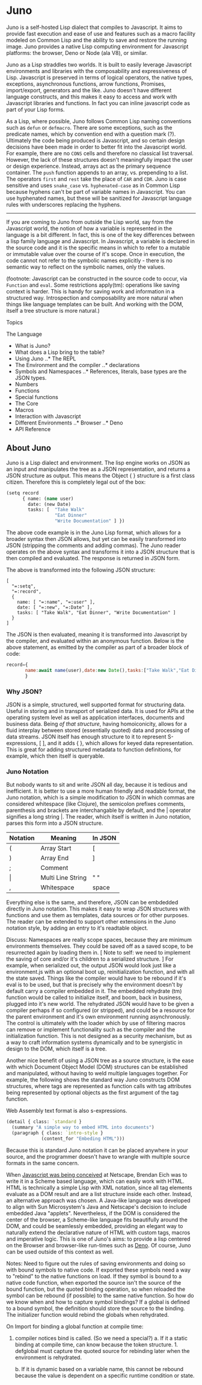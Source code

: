Juno 
====

Juno is a self-hosted Lisp dialect that compiles to Javascript.  It aims to provide fast execution and ease of use and features such as a macro facility modeled on Common Lisp and the ability to save and restore the running image.  Juno provides a native Lisp computing environment for Javascript platforms: the browser, Deno or Node (ala V8), or similar.

Juno as a Lisp straddles two worlds.  It is built to easily leverage Javascript environments and libraries with the composability and expressiveness of Lisp.  Javascript is preserved in terms of logical operators, the native types, exceptions, asynchronous functions, arrow functions, Promises, import/export, generators and the like.  Juno doesn't have different language constructs, and this makes it easy to access and work with Javascript libraries and functions.  In fact you can inline javascript code as part of your Lisp forms.

As a Lisp, where possible, Juno follows Common Lisp naming conventions such as `defun` or `defmacro`.  There are some exceptions, such as the predicate names, which by convention end with a question mark (?).  Ultimately the code being produced is Javascript, and so certain design decisions have been made in order to better fit into the Javascript world.  For example, there are no `CONS` cells and therefore no classical list traversal.  However, the lack of these structures doesn't meaningfully impact the user or design experience.  Instead, arrays act as the primary sequence container.  The `push` function appends to an array, vs. prepending to a list.  The operators `first` and `rest` take the place of `CAR` and `CDR`.  Juno is case sensitive and uses `snake_case` vs. `hyphenated-case` as in Common Lisp because hyphens can't be part of variable names in Javascript.  You can use hyphenated names, but these will be sanitized for Javascript language rules with underscores replacing the hyphens.

----

If you are coming to Juno from outside the Lisp world, say from the Javascript world, the notion of how a variable is represented in the language is a bit different.  In fact, this is one of the key differences between a lisp family language and Javascript.  In Javascript, a variable is declared in the source code and it is the specific means in which to refer to a mutable or immutable value over the course of it's scope.  Once in execution, the code cannot not refer to the symbolic names explicitly - there is no semantic way to reflect on the symbolic names, only the values. 


(footnote: Javascript can be constructed in the source code to occur, via `Function` and `eval`.  Some restrictions apply(tm): operations like saving context is harder.  This is handy for saving work and information in a structured way.  Introspection and composability are more natural when things like language templates can be built.  And working with the DOM, itself a tree structure is more natural.)     

Topics

The Language
- What is Juno?
- What does a Lisp bring to the table?
- Using Juno 
..* The REPL
- The Environment and the compiler
..* declarations
- Symbols and Namespaces
..* References, literals, base types are the JSON types.
- Numbers
- Functions
- Special functions
- The Core
- Macros 
- Interaction with Javascript
- Different Environments 
..* Browser
..* Deno
- API Reference




## About Juno

Juno is a Lisp dialect and environment.  The lisp engine works on JSON as an input and manipulates the tree as a JSON representation, and returns a JSON structure as output.  This means the Object { } structure is a first class citizen.  Therefore this is completely legal out of the box:

```clojure
(setq record
      { name: (name user)
        date: (new Date)
        tasks: [  "Take Walk"
                  "Eat Dinner"
                  "Write Documentation" ] })
```

The above code example is in the Juno Lisp format, which allows for a broader syntax then JSON allows, but yet can be easily transformed into JSON (stripping the comments and adding commas).  The Juno reader operates on the above syntax and transforms it into a JSON structure that is then compiled and evaluated.  The response is returned in JSON form.  

The above is transformed into the following JSON structure:

```
[
  "=:setq",
  "=:record",
  {
    name: [ "=:name", "=:user" ],
    date: [ "=:new", "=:Date" ],
    tasks: [ "Take Walk", "Eat Dinner", "Write Documentation" ]
  }
]
```
The JSON is then evaluated, meaning it is transformed into Javascript by the compiler, and evaluated within an anonymous function.  Below is the above statement, as emitted by the compiler as part of a broader block of code:

```javascript
record={
       name:await name(user),date:new Date(),tasks:["Take Walk","Eat Dinner","Write Documentation"]
       }
```

### Why JSON?

JSON is a simple, structured, well supported format for structuring data.  Useful in storing and in transport of serialized data.  It is used for APIs at the operating system level as well as application interfaces, documents and business data.  Being *of that structure*, having homoiconicity, allows for a fluid interplay between stored (essentially quoted) data and processing of data streams.  JSON itself has enough structure to it to represent S-expressions, [ ], and it adds { }, which allows for keyed data representation.  This is great for adding structured metadata to function definitions, for example, which then itself is queryable.

### Juno Notation

But nobody wants to sit and write JSON all day, because it is tedious and inefficient.  It is better to use a more human friendly and readable format, the Juno notation, which is a simple modification to JSON in which commas are considered whitespace (like Clojure), the semicolon prefixes comments, parenthesis and brackets are interchangable by default, and the | operator signifies a long string |.  The reader, which itself is written in Juno notation, parses this form into a JSON structure.

| Notation | Meaning         | In JSON
| -------- | --------------- | -------
| (        | Array Start     | [ 
| )        | Array End       | ] 
| ;        | Comment         | 
| \|       | Multi Line String | " " 
| ,        | Whitespace      | space 

Everything else is the same, and therefore, JSON can be embdedded directly in Juno notation.  This makes it easy to wrap JSON structures with functions and use them as templates, data sources or for other purposes.  The reader can be extended to support other extensions in the Juno notation style, by adding an entry to it's readtable object.



Discuss: Namespaces are really scope spaces, because they are minimum environments themselves.  They could be saved off as a saved scope, to be resurrected again by loading them in.  [ Note to self: we need to implement the saving of core and/or it's children to a serialized structure. ] For example, when serialized out, the output JSON would look just like a environment.js with an optional boot up, reinitialization function, and with all the state saved.  Things like the compiler would have to be rebound if it's eval is to be used, but that is precisely why the environment doesn't by default carry a compiler embedded in it.  The embedded rehydrate (tm) function would be called to initialize itself, and boom, back in business, plugged into it's new world.  The rehydrated JSON would have to be given a compiler perhaps if so configured (or stripped), and could be a resource for the parent environment and it's own environment running asynchronously.  The control is ultimately with the loader which by use of filtering macros can remove or implement functionality such as the compiler and the initialization function. This is not designed as a security mechanism, but as a way to craft information systems dynamically and to be synergistic in design to the DOM, which itself is a tree.  

Another nice benefit of using a JSON tree as a source structure, is the ease with which Document Object Model (DOM) structures can be established and manipulated, without having to weld multiple languages together.  For example, the following shows the standard way Juno constructs DOM structures, where tags are represented as function calls with tag attributes being represented by optional objects as the first argument of the tag function.

Web Assembly text format is also s-expressions.

```Clojure
(detail { class: `standard }
  (summary "A simple way to embed HTML into documents")
  (paragraph { class: `intro-style } 
             (content_for "Embeding HTML")))
```

Because this is standard Juno notation it can be placed anywhere in your source, and the programmer doesn't have to wrangle with multiple source formats in the same concern.

When [Javascript was being conceived](https://web.archive.org/web/20200227184037/https://speakingjs.com/es5/ch04.html) at Netscape, Brendan Eich was to write it in a Scheme based language, which can easily work with HTML. HTML is technically a simple Lisp with XML notation, since all tag elements evaluate as a DOM result and are a list structure inside each other.  Instead, an alternative approach was chosen.  A Java-like language was developed to align with Sun Microsystem's Java and Netscape's decision to include embedded Java "applets".  Nevertheless, if the DOM is considered the center of the browser, a Scheme-like language fits beautifully around the DOM, and could be seamlessly embedded, providing an elegant way to naturally extend the declarative nature of HTML with custom tags, macros and imperative logic.  This is one of Juno's aims: to provide a lisp centered on the Browser and browser-like run-times such as [Deno](https://deno.land).  Of course, Juno can be used outside of this context as well.



Notes:
Need to figure out the rules of saving environments and doing so with bound symbols to native code.  If exported these symbols need a way to "rebind" to the native functions on load.  If they symbol is bound to a native code function, when exported the source isn't the source of the bound function, but the quoted binding operation, so when reloaded the symbol can be rebound (if possible) to the same native function.  So how do we know when and how to capture symbol bindings?  If a global is defined to a bound symbol, the definition should store the source to the binding.  The initializer function would rebind the globals when rehydrated.

On Import for binding a global function at compile time:
1. compiler notices bind is called.  (So we need a special?)
   a. If it a static binding at compile time, can know because the token structure.
	   1. defglobal must capture the quoted source for rebinding later when the 
	      environment is rehydrated.
		  
   b. If it is dynamic based on a variable name, this cannot be rebound because 
      the value is dependent on a specific runtime condition or state.
  


		
